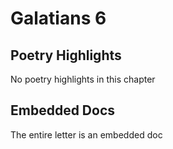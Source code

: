 # Galatians 6

## Poetry Highlights

No poetry highlights in this chapter

## Embedded Docs

The entire letter is an embedded doc

